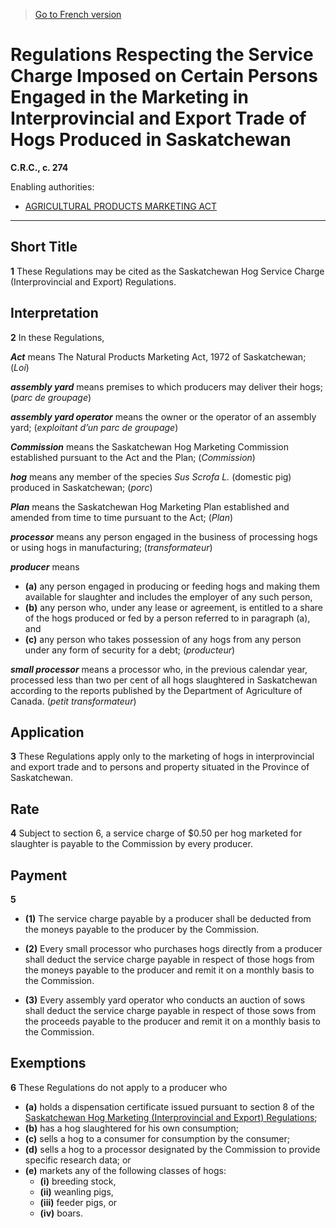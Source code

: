 > [Go to French version](/fr/Règlements/Codification%20des%20règlements%20du%20Canada/201-300/C.R.C.,%20ch.%20274.md)

# Regulations Respecting the Service Charge Imposed on Certain Persons Engaged in the Marketing in Interprovincial and Export Trade of Hogs Produced in Saskatchewan

**C.R.C., c. 274**

Enabling authorities: 
- [AGRICULTURAL PRODUCTS MARKETING ACT](/en/Acts/Revised%20Statutes%20of%20Canada/A/A-6.md)

----------



## Short Title


**1** These Regulations may be cited as the Saskatchewan Hog Service Charge (Interprovincial and Export) Regulations.




## Interpretation


**2** In these Regulations,

***Act*** means The Natural Products Marketing Act, 1972 of Saskatchewan; (*Loi*)

***assembly yard*** means premises to which producers may deliver their hogs; (*parc de groupage*)

***assembly yard operator*** means the owner or the operator of an assembly yard; (*exploitant d’un parc de groupage*)

***Commission*** means the Saskatchewan Hog Marketing Commission established pursuant to the Act and the Plan; (*Commission*)

***hog*** means any member of the species *Sus Scrofa L.* (domestic pig) produced in Saskatchewan; (*porc*)

***Plan*** means the Saskatchewan Hog Marketing Plan established and amended from time to time pursuant to the Act; (*Plan*)

***processor*** means any person engaged in the business of processing hogs or using hogs in manufacturing; (*transformateur*)

***producer*** means
- **(a)** any person engaged in producing or feeding hogs and making them available for slaughter and includes the employer of any such person,
- **(b)** any person who, under any lease or agreement, is entitled to a share of the hogs produced or fed by a person referred to in paragraph (a), and
- **(c)** any person who takes possession of any hogs from any person under any form of security for a debt; (*producteur*)

***small processor*** means a processor who, in the previous calendar year, processed less than two per cent of all hogs slaughtered in Saskatchewan according to the reports published by the Department of Agriculture of Canada. (*petit transformateur*)




## Application


**3** These Regulations apply only to the marketing of hogs in interprovincial and export trade and to persons and property situated in the Province of Saskatchewan.




## Rate


**4** Subject to section 6, a service charge of $0.50 per hog marketed for slaughter is payable to the Commission by every producer.




## Payment


**5** 

- **(1)** The service charge payable by a producer shall be deducted from the moneys payable to the producer by the Commission.

- **(2)** Every small processor who purchases hogs directly from a producer shall deduct the service charge payable in respect of those hogs from the moneys payable to the producer and remit it on a monthly basis to the Commission.

- **(3)** Every assembly yard operator who conducts an auction of sows shall deduct the service charge payable in respect of those sows from the proceeds payable to the producer and remit it on a monthly basis to the Commission.




## Exemptions


**6** These Regulations do not apply to a producer who
- **(a)** holds a dispensation certificate issued pursuant to section 8 of the [Saskatchewan Hog Marketing (Interprovincial and Export) Regulations](/en/Regulations/Consolidated%20Regulations%20of%20Canada/201-300/C.R.C.,%20c.%20272.md);
- **(b)** has a hog slaughtered for his own consumption;
- **(c)** sells a hog to a consumer for consumption by the consumer;
- **(d)** sells a hog to a processor designated by the Commission to provide specific research data; or
- **(e)** markets any of the following classes of hogs:
	- **(i)** breeding stock,
	- **(ii)** weanling pigs,
	- **(iii)** feeder pigs, or
	- **(iv)** boars.


